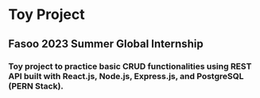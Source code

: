 # Toy Project
## Fasoo 2023 Summer Global Internship 
### Toy project to practice basic CRUD functionalities using REST API built with React.js, Node.js, Express.js, and PostgreSQL (PERN Stack).